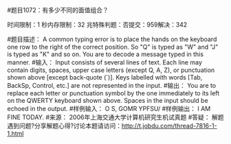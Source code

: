 #题目1072：有多少不同的面值组合？

时间限制：1 秒内存限制：32 兆特殊判题：否提交：959解决：342

#题目描述：
 A common typing error is to place the hands on the keyboard one row to the right of the correct position. So "Q" is typed as "W" and "J" is typed as "K" and so on. You are to decode a message typed in this manner.
#输入：
   Input consists of several lines of text. Each line may contain digits, spaces, upper case letters (except Q, A, Z), or punctuation shown above [except back-quote (`)]. Keys labelled with words [Tab, BackSp, Control, etc.] are not represented in the input.
#输出：
   You are to replace each letter or punctuation symbol by the one immediately to its left on the QWERTY keyboard shown above. Spaces in the input should be echoed in the output.
#样例输入：
   O S, GOMR YPFSU/
#样例输出：
   I AM FINE TODAY.
#来源：
   2006年上海交通大学计算机研究生机试真题
#答疑：
   解题遇到问题?分享解题心得?讨论本题请访问：http://t.jobdu.com/thread-7816-1-1.html
